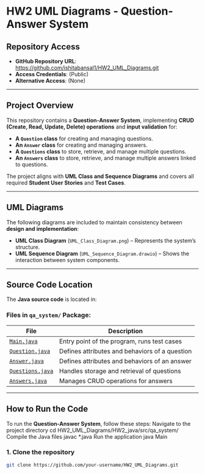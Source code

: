# HW2 UML Diagrams - Question-Answer System

## Repository Access
- **GitHub Repository URL**: https://github.com/ishitabansal1/HW2_UML_Diagrams.git
- **Access Credentials**: (Public)
- **Alternative Access**: (None)

---

## Project Overview
This repository contains a **Question-Answer System**, implementing **CRUD (Create, Read, Update, Delete) operations** and **input validation** for:
- **A `Question` class** for creating and managing questions.
- **An `Answer` class** for creating and managing answers.
- **A `Questions` class** to store, retrieve, and manage multiple questions.
- **An `Answers` class** to store, retrieve, and manage multiple answers linked to questions.

The project aligns with **UML Class and Sequence Diagrams** and covers all required **Student User Stories** and **Test Cases**.

---

## UML Diagrams
The following diagrams are included to maintain consistency between **design and implementation**:
- **UML Class Diagram** (`UML_Class_Diagram.png`) – Represents the system’s structure.
- **UML Sequence Diagram** (`UML_Sequence_Diagram.drawio`) – Shows the interaction between system components.

---

## Source Code Location
The **Java source code** is located in:
### **Files in `qa_system/` Package:**
| File | Description |
|------|------------|
| [`Main.java`](HW2_java/src/qa_system/Main.java) | Entry point of the program, runs test cases |
| [`Question.java`](HW2_java/src/qa_system/Question.java) | Defines attributes and behaviors of a question |
| [`Answer.java`](HW2_java/src/qa_system/Answer.java) | Defines attributes and behaviors of an answer |
| [`Questions.java`](HW2_java/src/qa_system/Questions.java) | Handles storage and retrieval of questions |
| [`Answers.java`](HW2_java/src/qa_system/Answers.java) | Manages CRUD operations for answers |

---

## How to Run the Code
To run the **Question-Answer System**, follow these steps: Navigate to the project directory cd HW2_UML_Diagrams/HW2_java/src/qa_system/ 
Compile the Java files javac *.java
Run the application java Main

### **1. Clone the repository**
```bash
git clone https://github.com/your-username/HW2_UML_Diagrams.git
